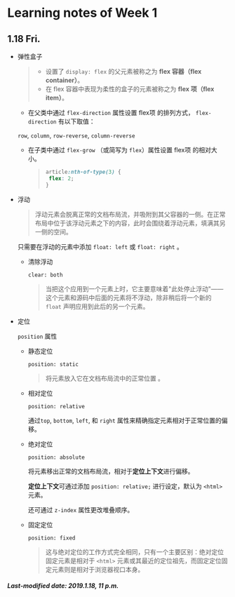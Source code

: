 # Learning notes of Week 1

## 1.18 Fri.

+ 弹性盒子

  >- 设置了 `display: flex` 的父元素被称之为 **flex 容器（flex container）**。
  >- 在 flex 容器中表现为柔性的盒子的元素被称之为 **flex 项（flex item）**。

  + 在父类中通过 `flex-direction` 属性设置 flex项 的排列方式， `flex-direction` 有以下取值：

  `row`, `column`, `row-reverse`, `column-reverse`

  + 在子类中通过 `flex-grow` （或简写为 `flex`）属性设置 flex项 的相对大小。

    >```css
    >article:nth-of-type(3) {
    >  flex: 2;
    >}
    >```

+ 浮动

  >浮动元素会脱离正常的文档布局流，并吸附到其父容器的一侧。在正常布局中位于该浮动元素之下的内容，此时会围绕着浮动元素，填满其另一侧的空间。

  只需要在浮动的元素中添加 `float: left` 或 `float: right` 。

  + 清除浮动

    `clear: both` 

    >当把这个应用到一个元素上时，它主要意味着"此处停止浮动"——这个元素和源码中后面的元素将不浮动，除非稍后将一个新的 `float` 声明应用到此后的另一个元素。

+ 定位

  `position` 属性

  + 静态定位

    `position: static`

    >将元素放入它在文档布局流中的正常位置 。

  + 相对定位

    `position: relative`

    通过`top`, `bottom`, `left`, 和 `right` 属性来精确指定元素相对于正常位置的偏移。

  + 绝对定位

    `position: absolute`

    将元素移出正常的文档布局流，相对于**定位上下文**进行偏移。

    **定位上下文**可通过添加 `position: relative;` 进行设定，默认为 `<html>` 元素。

    还可通过 `z-index` 属性更改堆叠顺序。

  + 固定定位

    `position: fixed`

    >这与绝对定位的工作方式完全相同，只有一个主要区别：绝对定位固定元素是相对于 `<html>` 元素或其最近的定位祖先，而固定定位固定元素则是相对于浏览器视口本身。 

##### Last-modified date: 2019.1.18, 11 p.m.